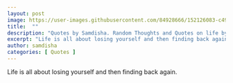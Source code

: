 ```yaml
---
layout: post
image: https://user-images.githubusercontent.com/84928666/152126083-c49dbe33-3ec2-43a7-bc08-cefbd7d7b55e.jpg
title:  ""
description: "Quotes by Samdisha. Random Thoughts and Quotes on life by Samdisha Khunger."
excerpt: "Life is all about losing yourself and then finding back again."
author: samdisha
categories: [ Quotes ]
---
```


Life is all about losing yourself and then finding back again.
